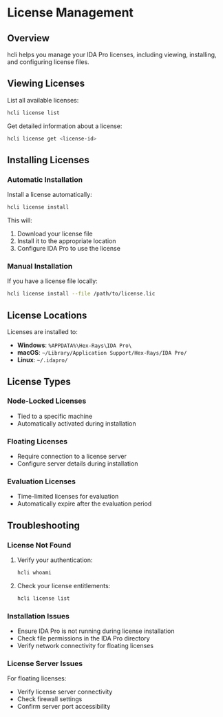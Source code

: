 # License Management

## Overview

hcli helps you manage your IDA Pro licenses, including viewing, installing, and configuring license files.

## Viewing Licenses

List all available licenses:
```bash
hcli license list
```

Get detailed information about a license:
```bash
hcli license get <license-id>
```

## Installing Licenses

### Automatic Installation

Install a license automatically:
```bash
hcli license install
```

This will:
1. Download your license file
2. Install it to the appropriate location
3. Configure IDA Pro to use the license

### Manual Installation

If you have a license file locally:
```bash
hcli license install --file /path/to/license.lic
```

## License Locations

Licenses are installed to:
- **Windows**: `%APPDATA%\Hex-Rays\IDA Pro\`
- **macOS**: `~/Library/Application Support/Hex-Rays/IDA Pro/`
- **Linux**: `~/.idapro/`

## License Types

### Node-Locked Licenses
- Tied to a specific machine
- Automatically activated during installation

### Floating Licenses
- Require connection to a license server
- Configure server details during installation

### Evaluation Licenses
- Time-limited licenses for evaluation
- Automatically expire after the evaluation period

## Troubleshooting

### License Not Found

1. Verify your authentication:
   ```bash
   hcli whoami
   ```

2. Check your license entitlements:
   ```bash
   hcli license list
   ```

### Installation Issues

- Ensure IDA Pro is not running during license installation
- Check file permissions in the IDA Pro directory
- Verify network connectivity for floating licenses

### License Server Issues

For floating licenses:
- Verify license server connectivity
- Check firewall settings
- Confirm server port accessibility

